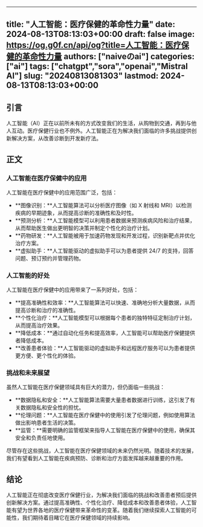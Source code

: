 
---
title: "人工智能：医疗保健的革命性力量"
date: 2024-08-13T08:13:03+00:00
draft: false
image: https://og.g0f.cn/api/og?title=人工智能：医疗保健的革命性力量
authors: ["naiveのai"]
categories: ["ai"]
tags: ["chatgpt","sora","openai","Mistral AI"]
slug: "20240813081303"
lastmod: 2024-08-13T08:13:03+00:00
---
## 引言

人工智能（AI）正在以前所未有的方式改变我们的生活，从购物到交通，再到与他人互动。医疗保健行业也不例外。人工智能正在为解决我们面临的许多挑战提供创新解决方案，从改善诊断到开发新疗法。

## 正文

### 人工智能在医疗保健中的应用

人工智能在医疗保健中的应用范围广泛，包括：

- **图像识别：**人工智能算法可以分析医疗图像（如 X 射线和 MRI）以检测疾病的早期迹象，从而提高诊断的准确性和及时性。
- **预测分析：**人工智能模型可以利用患者数据来预测疾病风险和治疗结果，从而帮助医生做出更明智的决策并制定个性化的治疗计划。
- **药物研发：**人工智能被用于加速药物发现和开发过程，识别新靶点并优化治疗方案。
- **虚拟助手：**人工智能驱动的虚拟助手可以为患者提供 24/7 的支持，回答问题、预订预约并管理药物。

### 人工智能的好处

人工智能在医疗保健中的应用带来了一系列好处，包括：

- **提高准确性和效率：**人工智能算法可以快速、准确地分析大量数据，从而提高诊断和治疗的准确性。
- **个性化治疗：**人工智能模型可以根据每个患者的独特特征定制治疗计划，从而提高治疗效果。
- **降低成本：**通过自动化任务和提高效率，人工智能可以帮助医疗保健提供者降低成本。
- **改善患者体验：**人工智能驱动的虚拟助手和远程医疗服务可以为患者提供更方便、更个性化的体验。

### 挑战和未来展望

虽然人工智能在医疗保健领域具有巨大的潜力，但仍面临一些挑战：

- **数据隐私和安全：**人工智能算法需要大量患者数据进行训练，这引发了有关数据隐私和安全性的担忧。
- **伦理问题：**人工智能在医疗保健中的使用引发了伦理问题，例如使用算法做出影响患者生活的决策。
- **监管：**需要明确的监管框架来指导人工智能在医疗保健中的使用，确保其安全和负责任地使用。

尽管存在这些挑战，人工智能在医疗保健领域的未来仍然光明。随着技术的发展，我们有望看到人工智能在疾病预防、诊断和治疗方面发挥越来越重要的作用。

## 结论

人工智能正在彻底改变医疗保健行业，为解决我们面临的挑战和改善患者预后提供创新解决方案。通过提高准确性、个性化治疗、降低成本和改善患者体验，人工智能有望为世界各地的医疗保健带来革命性的变革。随着我们继续探索人工智能的可能性，我们期待着目睹它在医疗保健领域的持续影响。